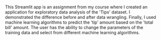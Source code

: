 This Streamlit app is an assignment from my course where I created an application for exploratory data analysis of the 'Tips' dataset. I demonstrated the difference before and after data wrangling. Finally, I used machine learning algorithms to predict the 'tip' amount based on the 'total bill' amount. The user has the ability to change the parameters of the training data and select from different machine learning algorithms.
